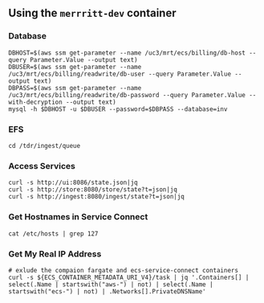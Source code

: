 ## Using the `merrritt-dev` container

### Database

```
DBHOST=$(aws ssm get-parameter --name /uc3/mrt/ecs/billing/db-host --query Parameter.Value --output text)
DBUSER=$(aws ssm get-parameter --name /uc3/mrt/ecs/billing/readwrite/db-user --query Parameter.Value --output text)
DBPASS=$(aws ssm get-parameter --name /uc3/mrt/ecs/billing/readwrite/db-password --query Parameter.Value --with-decryption --output text)
mysql -h $DBHOST -u $DBUSER --password=$DBPASS --database=inv
```

### EFS

```
cd /tdr/ingest/queue
```

### Access Services

```
curl -s http://ui:8086/state.json|jq
curl -s http://store:8080/store/state?t=json|jq
curl -s http://ingest:8080/ingest/state?t=json|jq
```

### Get Hostnames in Service Connect

```
cat /etc/hosts | grep 127
```

### Get My Real IP Address

```
# exlude the compaion fargate and ecs-service-connect containers
curl -s ${ECS_CONTAINER_METADATA_URI_V4}/task | jq '.Containers[] | select(.Name | startswith("aws-") | not) | select(.Name | startswith("ecs-") | not) | .Networks[].PrivateDNSName'
```